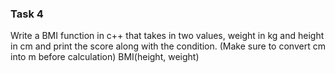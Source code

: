 ### Task 4

Write a BMI function in c++ that takes in two values, weight in kg and height in cm and print the score along with the condition. (Make sure to convert cm into m before calculation) BMI(height, weight)
